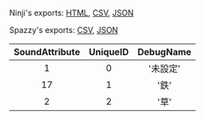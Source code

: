 Ninji's exports: [HTML](https://wuffs.org/acnh/bcsv_150/html/SoundMaterialType.html), [CSV](https://wuffs.org/acnh/bcsv_150/csv/SoundMaterialType.csv), [JSON](https://wuffs.org/acnh/bcsv_150/json/SoundMaterialType.json)

Spazzy's exports: [CSV](https://github.com/McSpazzy/acnh-csv/blob/master/SoundMaterialType.csv), [JSON](https://github.com/McSpazzy/acnh-json/blob/master/SoundMaterialType.json)

| SoundAttribute | UniqueID | DebugName |
|:--:|:--:|:--:|
| 1 | 0 | '未設定' | 
| 17 | 1 | '鉄' | 
| 2 | 2 | '草' | 
